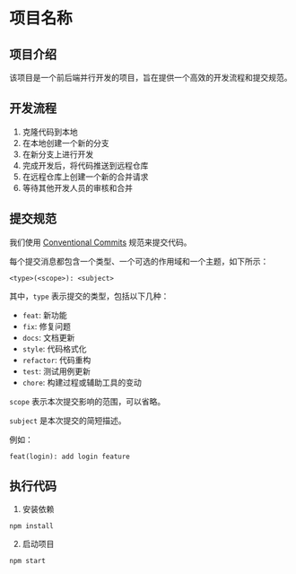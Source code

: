 # 项目名称

## 项目介绍

该项目是一个前后端并行开发的项目，旨在提供一个高效的开发流程和提交规范。

## 开发流程

1. 克隆代码到本地
2. 在本地创建一个新的分支
3. 在新分支上进行开发
4. 完成开发后，将代码推送到远程仓库
5. 在远程仓库上创建一个新的合并请求
6. 等待其他开发人员的审核和合并

## 提交规范

我们使用 [Conventional Commits](https://www.conventionalcommits.org/en/v1.0.0/) 规范来提交代码。

每个提交消息都包含一个类型、一个可选的作用域和一个主题，如下所示：

```
<type>(<scope>): <subject>
```

其中，`type` 表示提交的类型，包括以下几种：

- `feat`: 新功能
- `fix`: 修复问题
- `docs`: 文档更新
- `style`: 代码格式化
- `refactor`: 代码重构
- `test`: 测试用例更新
- `chore`: 构建过程或辅助工具的变动

`scope` 表示本次提交影响的范围，可以省略。

`subject` 是本次提交的简短描述。

例如：

```
feat(login): add login feature
```

## 执行代码

1. 安装依赖

```
npm install
```

2. 启动项目

```
npm start

